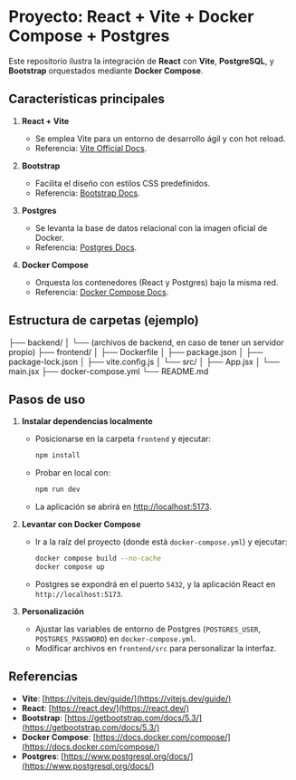 ﻿# Proyecto: React + Vite + Docker Compose + Postgres

Este repositorio ilustra la integración de **React** con **Vite**, **PostgreSQL**, y **Bootstrap** orquestados mediante **Docker Compose**.

## Características principales

1. **React + Vite**  
   - Se emplea Vite para un entorno de desarrollo ágil y con hot reload.  
   - Referencia: [Vite Official Docs](https://vitejs.dev/guide/).

2. **Bootstrap**  
   - Facilita el diseño con estilos CSS predefinidos.  
   - Referencia: [Bootstrap Docs](https://getbootstrap.com/docs/5.3/).

3. **Postgres**  
   - Se levanta la base de datos relacional con la imagen oficial de Docker.  
   - Referencia: [Postgres Docs](https://www.postgresql.org/docs/).

4. **Docker Compose**  
   - Orquesta los contenedores (React y Postgres) bajo la misma red.  
   - Referencia: [Docker Compose Docs](https://docs.docker.com/compose/).

## Estructura de carpetas (ejemplo)
├── backend/
│   └── (archivos de backend, en caso de tener un servidor propio)
├── frontend/
│   ├── Dockerfile
│   ├── package.json
│   ├── package-lock.json
│   ├── vite.config.js
│   └── src/
│       ├── App.jsx
│       └── main.jsx
├── docker-compose.yml
└── README.md

## Pasos de uso

1. **Instalar dependencias localmente**  
   - Posicionarse en la carpeta `frontend` y ejecutar:
     ```bash
     npm install
     ```
   - Probar en local con:
     ```bash
     npm run dev
     ```
   - La aplicación se abrirá en <http://localhost:5173>.

2. **Levantar con Docker Compose**  
   - Ir a la raíz del proyecto (donde está `docker-compose.yml`) y ejecutar:
     ```bash
     docker compose build --no-cache
     docker compose up
     ```
   - Postgres se expondrá en el puerto `5432`, y la aplicación React en `http://localhost:5173`.

3. **Personalización**  
   - Ajustar las variables de entorno de Postgres (`POSTGRES_USER`, `POSTGRES_PASSWORD`) en `docker-compose.yml`.  
   - Modificar archivos en `frontend/src` para personalizar la interfaz.

## Referencias

- **Vite**: [https://vitejs.dev/guide/](https://vitejs.dev/guide/)  
- **React**: [https://react.dev/](https://react.dev/)  
- **Bootstrap**: [https://getbootstrap.com/docs/5.3/](https://getbootstrap.com/docs/5.3/)  
- **Docker Compose**: [https://docs.docker.com/compose/](https://docs.docker.com/compose/)  
- **Postgres**: [https://www.postgresql.org/docs/](https://www.postgresql.org/docs/)
